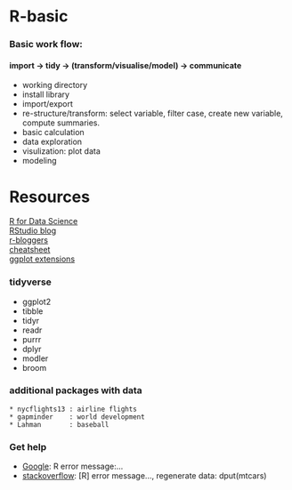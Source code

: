 # R-basic

### Basic work flow:
#### import -> tidy -> (transform/visualise/model) -> communicate

* working directory  
* install library  
* import/export  
* re-structure/transform: select variable, filter case, create new variable, compute summaries.    
* basic calculation  
* data exploration  
* visulization: plot data
* modeling 


# Resources 
 [R for Data Science](https://r4ds.had.co.nz)    
 [RStudio blog](https://blog.rstudio.com)    
 [r-bloggers](http://www.r-bloggers.com)    
 [cheatsheet](http://rstudio.com/cheatsheets)    
 [ggplot extensions](https://www.ggplot2-exts.org)
 

### tidyverse    
  * ggplot2
  * tibble
  * tidyr
  * readr
  * purrr
  * dplyr
  * modler
  * broom
  
### additional packages with data    
    * nycflights13 : airline flights
    * gapminder    : world development
    * Lahman       : baseball 
    
  
### Get help    
* [Google](http://www.google.com): R error message:...    
* [stackoverflow](https://stackoverflow.com): [R] error message..., regenerate data: dput(mtcars)    








